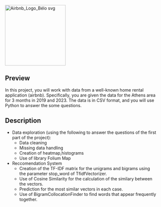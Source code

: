 <img src="https://github.com/user-attachments/assets/a6908861-0da1-4708-9eb9-5efade28f390" alt="Airbnb_Logo_Bélo svg" width="200"/>



## Preview 
In this project, you will work with data from a well-known home rental application (airbnb). Specifically, you are given the data for the Athens area for 3 months in 2019 and 2023. The data is in CSV format, and you will use Python to answer the some questions.

## Description
- Data exploration (using the following to answer the questions of the first part of the project):
  - Data cleaning
  - Missing data handling
  - Creation of heatmap,histograms
  - Use of library Folium Map
- Reccomendation System 
  - Creation of the TF-IDF matrix for the unigrams and bigrams using the parameter stop_word of TfidfVectorizer.
  - Use of Cosine Similarity for the calculation of the similary between the vectors.
  - Prediction for the most similar vectors in each case.
  - Use of BigramCollocationFinder to find words that appear frequently together.



